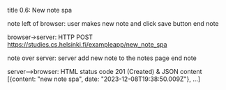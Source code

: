 title 0.6: New note spa

note left of browser: 
user makes new note 
and click save button
end note


browser->server: HTTP POST https://studies.cs.helsinki.fi/exampleapp/new_note_spa

note over server: 
server add new note 
to the notes page
end note

server-->browser: HTML status code 201 (Created) & JSON content [{content: "new note spa", date: "2023-12-08T19:38:50.009Z"}, ...]